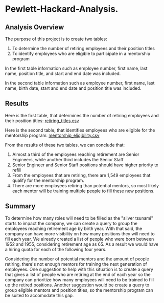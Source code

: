 # Pewlett-Hackard-Analysis.

## Analysis Overview
The purpose of this project is to create two tables: 
1. To determine the number of retiring employees and their position titles 
2. To identify employees who are eligible to participate in a mentorship program

In the first table information such as employee number, first name, last name, position title, and start and end date was included. 

In the second table information such as employee number, first name, last name, birth date, start and end date and position title was included.

## Results
Here is the first table, that determines the number of retiring employees and their position titles: [retiring_titles.csv]()

Here is the second table, that identifies employees who are eligible for the mentorship program: [mentorship_eligibility.csv]()

From the results of these two tables, we can conclude that: 
1. Almost a third of the employees reaching retirement are Senior Engineers, while another third includes the Senior Staff 
2. Senior Engineer and Senior Staff positions should have higher priority to refill 
3. From the employees that are retiring, there are 1,549 employees that qualify for the mentorship program. 
4. There are more employees retiring than potential mentors, so most likely each mentor will be training multiple people to fill these new positions.

## Summary
To determine how many roles will need to be filled as the "silver tsunami" starts to impact the company, we can create a query to group the employees reaching retirement age by birth year. With that said, the company can have more visibility on how many positions they will need to fill each year. We already created a list of people who were born between 1952 and 1955, considering retirement age as 65. As a result we would have a hiring quota for each of the following four years.

Considering the number of potential mentors and the amount of people retiring, there's not enough mentors for training the next generation of employees. One suggestion to help with this situation is to create a query that gives a list of people who are retiring at the end of each year so the company can prioritize how many employees will need to be trained to fill up the retired positions. Another suggestion would be create a query to group eligible mentors and position titles, so the mentorship program can be suited to accomodate this gap.

